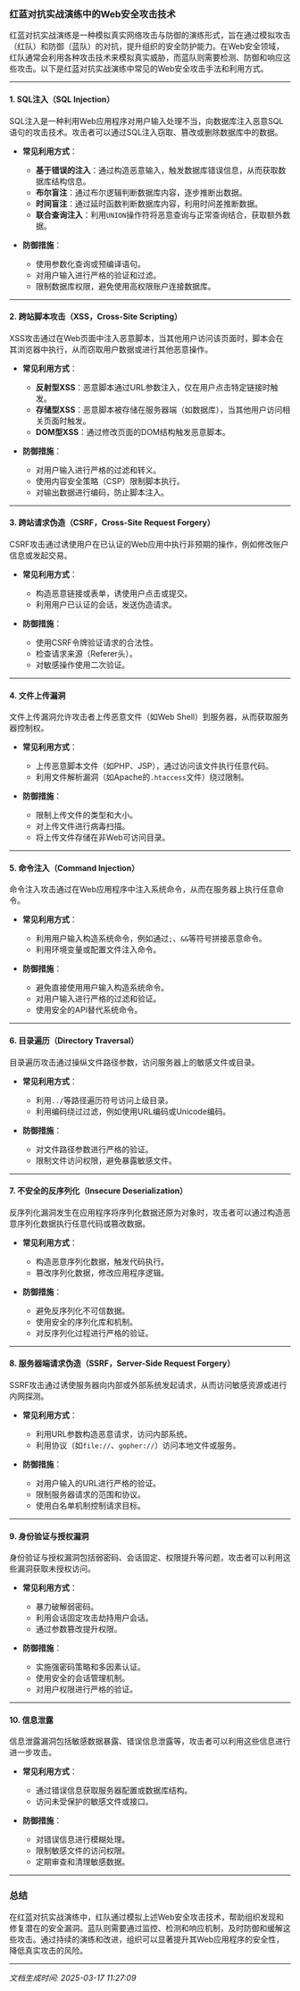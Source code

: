 ### 红蓝对抗实战演练中的Web安全攻击技术

红蓝对抗实战演练是一种模拟真实网络攻击与防御的演练形式，旨在通过模拟攻击（红队）和防御（蓝队）的对抗，提升组织的安全防护能力。在Web安全领域，红队通常会利用各种攻击技术来模拟真实威胁，而蓝队则需要检测、防御和响应这些攻击。以下是红蓝对抗实战演练中常见的Web安全攻击手法和利用方式。

---

#### 1. **SQL注入（SQL Injection）**
SQL注入是一种利用Web应用程序对用户输入处理不当，向数据库注入恶意SQL语句的攻击技术。攻击者可以通过SQL注入窃取、篡改或删除数据库中的数据。

- **常见利用方式**：
  - **基于错误的注入**：通过构造恶意输入，触发数据库错误信息，从而获取数据库结构信息。
  - **布尔盲注**：通过布尔逻辑判断数据库内容，逐步推断出数据。
  - **时间盲注**：通过延时函数判断数据库内容，利用时间差推断数据。
  - **联合查询注入**：利用`UNION`操作符将恶意查询与正常查询结合，获取额外数据。

- **防御措施**：
  - 使用参数化查询或预编译语句。
  - 对用户输入进行严格的验证和过滤。
  - 限制数据库权限，避免使用高权限账户连接数据库。

---

#### 2. **跨站脚本攻击（XSS，Cross-Site Scripting）**
XSS攻击通过在Web页面中注入恶意脚本，当其他用户访问该页面时，脚本会在其浏览器中执行，从而窃取用户数据或进行其他恶意操作。

- **常见利用方式**：
  - **反射型XSS**：恶意脚本通过URL参数注入，仅在用户点击特定链接时触发。
  - **存储型XSS**：恶意脚本被存储在服务器端（如数据库），当其他用户访问相关页面时触发。
  - **DOM型XSS**：通过修改页面的DOM结构触发恶意脚本。

- **防御措施**：
  - 对用户输入进行严格的过滤和转义。
  - 使用内容安全策略（CSP）限制脚本执行。
  - 对输出数据进行编码，防止脚本注入。

---

#### 3. **跨站请求伪造（CSRF，Cross-Site Request Forgery）**
CSRF攻击通过诱使用户在已认证的Web应用中执行非预期的操作，例如修改账户信息或发起交易。

- **常见利用方式**：
  - 构造恶意链接或表单，诱使用户点击或提交。
  - 利用用户已认证的会话，发送伪造请求。

- **防御措施**：
  - 使用CSRF令牌验证请求的合法性。
  - 检查请求来源（Referer头）。
  - 对敏感操作使用二次验证。

---

#### 4. **文件上传漏洞**
文件上传漏洞允许攻击者上传恶意文件（如Web Shell）到服务器，从而获取服务器控制权。

- **常见利用方式**：
  - 上传恶意脚本文件（如PHP、JSP），通过访问该文件执行任意代码。
  - 利用文件解析漏洞（如Apache的`.htaccess`文件）绕过限制。

- **防御措施**：
  - 限制上传文件的类型和大小。
  - 对上传文件进行病毒扫描。
  - 将上传文件存储在非Web可访问目录。

---

#### 5. **命令注入（Command Injection）**
命令注入攻击通过在Web应用程序中注入系统命令，从而在服务器上执行任意命令。

- **常见利用方式**：
  - 利用用户输入构造系统命令，例如通过`;`、`&&`等符号拼接恶意命令。
  - 利用环境变量或配置文件注入命令。

- **防御措施**：
  - 避免直接使用用户输入构造系统命令。
  - 对用户输入进行严格的过滤和验证。
  - 使用安全的API替代系统命令。

---

#### 6. **目录遍历（Directory Traversal）**
目录遍历攻击通过操纵文件路径参数，访问服务器上的敏感文件或目录。

- **常见利用方式**：
  - 利用`../`等路径遍历符号访问上级目录。
  - 利用编码绕过过滤，例如使用URL编码或Unicode编码。

- **防御措施**：
  - 对文件路径参数进行严格的验证。
  - 限制文件访问权限，避免暴露敏感文件。

---

#### 7. **不安全的反序列化（Insecure Deserialization）**
反序列化漏洞发生在应用程序将序列化数据还原为对象时，攻击者可以通过构造恶意序列化数据执行任意代码或篡改数据。

- **常见利用方式**：
  - 构造恶意序列化数据，触发代码执行。
  - 篡改序列化数据，修改应用程序逻辑。

- **防御措施**：
  - 避免反序列化不可信数据。
  - 使用安全的序列化库和机制。
  - 对反序列化过程进行严格的验证。

---

#### 8. **服务器端请求伪造（SSRF，Server-Side Request Forgery）**
SSRF攻击通过诱使服务器向内部或外部系统发起请求，从而访问敏感资源或进行内网探测。

- **常见利用方式**：
  - 利用URL参数构造恶意请求，访问内部系统。
  - 利用协议（如`file://`、`gopher://`）访问本地文件或服务。

- **防御措施**：
  - 对用户输入的URL进行严格的验证。
  - 限制服务器请求的范围和协议。
  - 使用白名单机制控制请求目标。

---

#### 9. **身份验证与授权漏洞**
身份验证与授权漏洞包括弱密码、会话固定、权限提升等问题，攻击者可以利用这些漏洞获取未授权访问。

- **常见利用方式**：
  - 暴力破解弱密码。
  - 利用会话固定攻击劫持用户会话。
  - 通过参数篡改提升权限。

- **防御措施**：
  - 实施强密码策略和多因素认证。
  - 使用安全的会话管理机制。
  - 对用户权限进行严格的验证。

---

#### 10. **信息泄露**
信息泄露漏洞包括敏感数据暴露、错误信息泄露等，攻击者可以利用这些信息进行进一步攻击。

- **常见利用方式**：
  - 通过错误信息获取服务器配置或数据库结构。
  - 访问未受保护的敏感文件或接口。

- **防御措施**：
  - 对错误信息进行模糊处理。
  - 限制敏感文件的访问权限。
  - 定期审查和清理敏感数据。

---

### 总结
在红蓝对抗实战演练中，红队通过模拟上述Web安全攻击技术，帮助组织发现和修复潜在的安全漏洞。蓝队则需要通过监控、检测和响应机制，及时防御和缓解这些攻击。通过持续的演练和改进，组织可以显著提升其Web应用程序的安全性，降低真实攻击的风险。

---

*文档生成时间: 2025-03-17 11:27:09*

